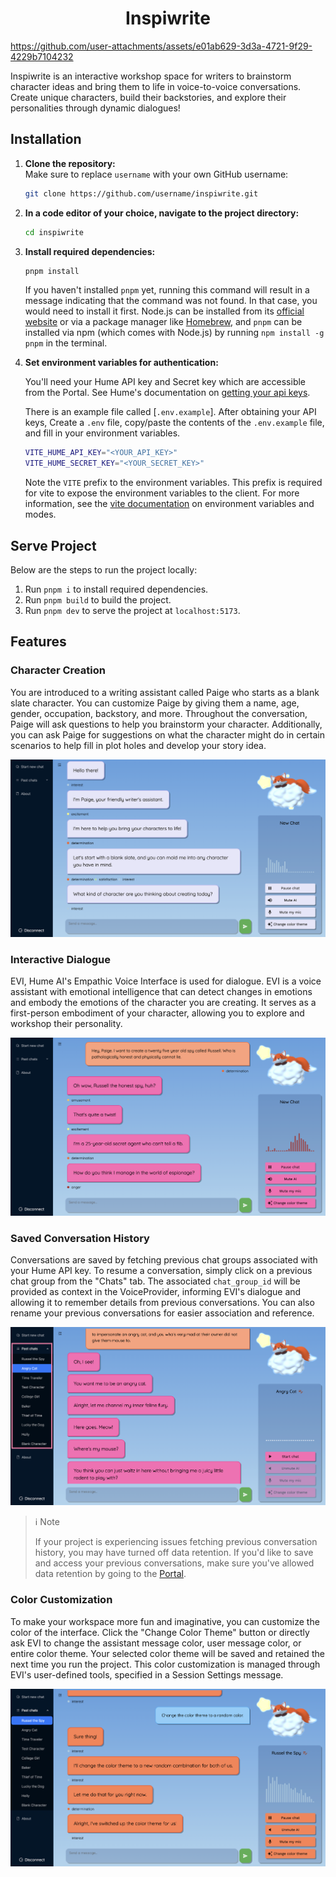 <div align="center">
  <h1>Inspiwrite</h1>
</div>



https://github.com/user-attachments/assets/e01ab629-3d3a-4721-9f29-4229b7104232



Inspiwrite is an interactive workshop space for writers to brainstorm
character ideas and bring them to life in voice-to-voice conversations.
Create unique characters, build their backstories, and explore their personalities through dynamic dialogues!  

## Installation

1. **Clone the repository:**  
    Make sure to replace `username` with your own GitHub username:  

    ```bash
    git clone https://github.com/username/inspiwrite.git
    ```

2. **In a code editor of your choice, navigate to the project directory:**
    ```bash
    cd inspiwrite
    ```

3. **Install required dependencies:**
    ```bash
    pnpm install
    ```
    If you haven't installed `pnpm` yet, running this command will result in a message indicating that the command was not found. In that case, you would need to install it first. Node.js can be installed from its [official website](https://nodejs.org/en/download/package-manager) or via a package manager like [Homebrew](https://brew.sh/), and `pnpm` can be installed via npm (which comes with Node.js) by running `npm install -g pnpm` in the terminal.

4. **Set environment variables for authentication:**  
    
    You'll need your Hume API key and Secret key which are accessible from the Portal. See Hume's documentation on [getting your api keys](https://dev.hume.ai/docs/introduction/api-key).

    There is an example file called [`.env.example`]. After obtaining your API keys, Create a `.env` file, copy/paste the contents of the `.env.example` file, and fill in your environment variables.

    ```sh
    VITE_HUME_API_KEY="<YOUR_API_KEY>"
    VITE_HUME_SECRET_KEY="<YOUR_SECRET_KEY>"
    ```

    Note the `VITE` prefix to the environment variables. This prefix is required for vite to expose the environment variables to the client. For more information, see the [vite documentation](https://vitejs.dev/guide/env-and-mode) on environment variables and modes.

## Serve Project
Below are the steps to run the project locally:
1. Run `pnpm i` to install required dependencies.
2. Run `pnpm build` to build the project.
3. Run `pnpm dev` to serve the project at `localhost:5173`.

## Features
### Character Creation
You are introduced to a writing assistant called Paige who starts as a blank slate character.
You can customize Paige by giving them a name, age, gender, occupation, backstory, and more.
Throughout the conversation, Paige will ask questions to help you brainstorm your character.
Additionally, you can ask Paige for suggestions on what the character might do in
certain scenarios to help fill in plot holes and develop your story idea.

![Paige Introduction to User](src/assets/img/paige-introduction.png)

### Interactive Dialogue
EVI, Hume AI's Empathic Voice Interface is used for dialogue.
EVI is a voice assistant with emotional intelligence that can detect changes in
emotions and embody the emotions of the character you are creating.
It serves as a first-person embodiment of your character, allowing you to explore
and workshop their personality.

![Dialogue with Paige in creating Russel the Spy character](src/assets/img/russel-the-spy-character.png)

### Saved Conversation History
Conversations are saved by fetching previous chat groups associated with your Hume API key.
To resume a conversation, simply click on a previous chat group from the "Chats" tab.
The associated `chat_group_id` will be provided as context in the VoiceProvider,
informing EVI's dialogue and allowing it to remember details from previous conversations.
You can also rename your previous conversations for easier association and reference.

![Past chats](src/assets/img/past-chats.png)

> ℹ️ Note
> 
> If your project is experiencing issues fetching previous conversation history,
> you may have turned off data retention. If you'd like to save and
> access your previous conversations, make sure you've allowed data retention
> by going to the [Portal](https://platform.hume.ai/settings/profile).

### Color Customization
To make your workspace more fun and imaginative, you can customize the color of the interface.
Click the "Change Color Theme" button or directly ask EVI to change the assistant message color,
user message color, or entire color theme. Your selected color theme will be
saved and retained the next time you run the project. This color customization is
managed through EVI's user-defined tools, specified in a Session Settings message.

![Change color theme](src/assets/img/change-color-function.png)
